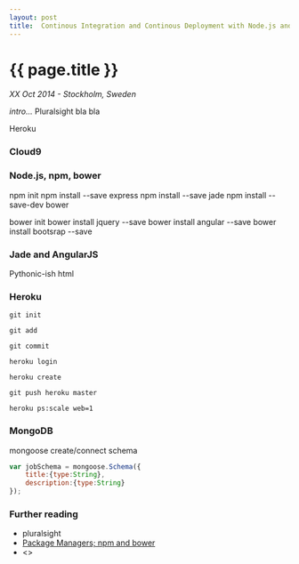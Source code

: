 ```yaml
---
layout: post
title:  Continous Integration and Continous Deployment with Node.js and AngularJS
---
```


# {{ page.title }}

*XX Oct 2014 - Stockholm, Sweden*

*intro...*
Pluralsight bla bla

Heroku

### Cloud9

### Node.js, npm, bower

npm init
npm install --save express
npm install --save jade
npm install --save-dev bower

bower init
bower install jquery --save
bower install angular --save
bower install bootsrap --save


### Jade and AngularJS
Pythonic-ish html

### Heroku
`git init`

`git add`

`git commit`

`heroku login`

`heroku create`

`git push heroku master`

`heroku ps:scale web=1`

### MongoDB
mongoose
create/connect
schema

```javascript
var jobSchema = mongoose.Schema({
    title:{type:String},
    description:{type:String}
});
```

### Further reading
* pluralsight
* [Package Managers; npm and bower](http://tech.pro/tutorial/1190/package-managers-an-introductory-guide-for-the-uninitiated-front-end-developer)
* <>
